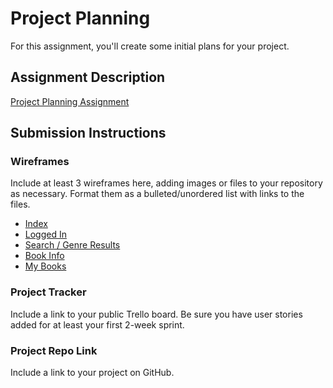 # Project Planning
For this assignment, you'll create some initial plans for your project.

## Assignment Description
[Project Planning Assignment](https://education.launchcode.org/liftoff/modules/assignments/project-planning)

## Submission Instructions

### Wireframes

Include at least 3 wireframes here, adding images or files to your repository as necessary. Format them as a bulleted/unordered list with links to the files.
* [Index](https://github.com/blitric/liftoff-assignments/blob/master/P3-Project_Planning/index.png)
* [Logged In](https://github.com/blitric/liftoff-assignments/blob/master/P3-Project_Planning/logged-in.png)
* [Search / Genre Results](https://github.com/blitric/liftoff-assignments/blob/master/P3-Project_Planning/search-genre-results.png)
* [Book Info](https://github.com/blitric/liftoff-assignments/blob/master/P3-Project_Planning/book-info.png)
* [My Books](https://github.com/blitric/liftoff-assignments/blob/master/P3-Project_Planning/my-books.png)

### Project Tracker

Include a link to your public Trello board. Be sure you have user stories added for at least your first 2-week sprint.

### Project Repo Link

Include a link to your project on GitHub.
